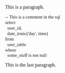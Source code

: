<span
style="font-size:12pt;font-family:&quot;Cambria&quot;;font-weight:400">This
is a paragraph.</span>

<span
style="font-size:11pt;font-family:&quot;Consolas&quot;;font-weight:400">--
This is a comment in the sql</span><span
style="font-size:12pt;font-family:&quot;Cambria&quot;;font-weight:400">\
</span><span
style="font-size:11pt;font-family:&quot;Consolas&quot;;font-weight:400">select</span><span
style="font-size:12pt;font-family:&quot;Cambria&quot;;font-weight:400">\
</span><span
style="font-size:11pt;font-family:&quot;Consolas&quot;;font-weight:400"> 
user\_id,</span><span
style="font-size:12pt;font-family:&quot;Cambria&quot;;font-weight:400">\
</span><span
style="font-size:11pt;font-family:&quot;Consolas&quot;;font-weight:400"> 
date\_trunc('day', time)</span><span
style="font-size:12pt;font-family:&quot;Cambria&quot;;font-weight:400">\
</span><span
style="font-size:11pt;font-family:&quot;Consolas&quot;;font-weight:400">from</span><span
style="font-size:12pt;font-family:&quot;Cambria&quot;;font-weight:400">\
</span><span
style="font-size:11pt;font-family:&quot;Consolas&quot;;font-weight:400"> 
user\_table</span><span
style="font-size:12pt;font-family:&quot;Cambria&quot;;font-weight:400">\
</span><span
style="font-size:11pt;font-family:&quot;Consolas&quot;;font-weight:400">where</span><span
style="font-size:12pt;font-family:&quot;Cambria&quot;;font-weight:400">\
</span><span
style="font-size:11pt;font-family:&quot;Consolas&quot;;font-weight:400"> 
some\_stuff is not null</span>

<span
style="font-size:12pt;font-family:&quot;Cambria&quot;;font-weight:400">This
is the last paragraph.</span>
